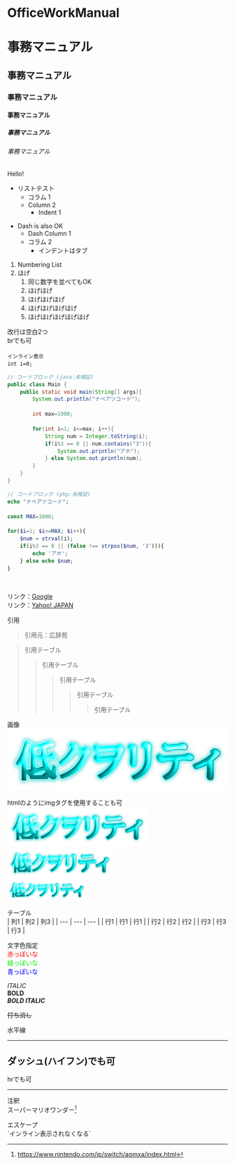 # OfficeWorkManual

# 事務マニュアル
## 事務マニュアル
### 事務マニュアル
#### 事務マニュアル
##### 事務マニュアル
###### 事務マニュアル

Hello!  

* リストテスト
	* コラム 1
	* Column 2
		* Indent 1

- Dash is also OK
	- Dash Column 1
	- コラム 2
		- インデントはタブ

1. Numbering List
2. ほげ
	1. 同じ数字を並べてもOK
	1. ほげほげ
	1. ほげほげほげ
	1. ほげほげほげほげ
	1. ほげほげほげほげほげ

改行は空白2つ  
brでも可<br>
<br>
`インライン表示`  
`
	int i=0;
`
```java
// コードブロック (java:未検証)
public class Main {
	public static void main(String[] args){
		System.out.println("ナベアツコード");

		int max=1000;
		
		for(int i=1; i<=max; i++){
			String num = Integer.toString(i);
			if(i%3 == 0 || num.contains("3")){
				System.out.println("アホ");
			} else System.out.println(num);
		}
	}
}
```
```php
// コードブロック (php:未検証)
echo "ナベアツコード";

const MAX=1000;

for($i=1; $i<=MAX; $i++){
	$num = strval(i);
	if(i%3 == 0 || (false !== strpos($num, '3'))){
		echo 'アホ';
	} else echo $num;
}
```
<br>

リンク：[Google](https://www.google.co.jp)  
リンク：[Yahoo! JAPAN](https://www.yahoo.co.jp)<br>

引用
> 引用元：広辞苑

> 引用テーブル
>> 引用テーブル
>>> 引用テーブル
>>>> 引用テーブル
>>>>> 引用テーブル

画像  
![低クヲリティ](sample.png "低クヲリティ")

htmlのようにimgタグを使用することも可  
<img width="320" alt="低クヲリティ" src="sample.png">  
<img width="240" alt="低クヲリティ" src="sample.png">  
<img width="180" alt="低クヲリティ" src="sample.png">  

テーブル  
| 列1 | 列2 | 列3 |
| --- | --- | --- |
| 行1 | 行1 | 行1 |
| 行2 | 行2 | 行2 |
| 行3 | 行3 | 行3 |

文字色指定  
<font color="red">赤っぽいな</font>  
<font color="gree">緑っぽいな</font>  
<font color="blue">青っぽいな</font>  

*ITALIC*  
**BOLD**  
***BOLD ITALIC***

~~打ち消し~~  

水平線
***
ダッシュ(ハイフン)でも可
---
hrでも可
<hr>

注釈  
スーパーマリオワンダー[^1]  

[^1]: https://www.nintendo.com/jp/switch/aqmxa/index.html

エスケープ  
\`インライン表示されなくなる`